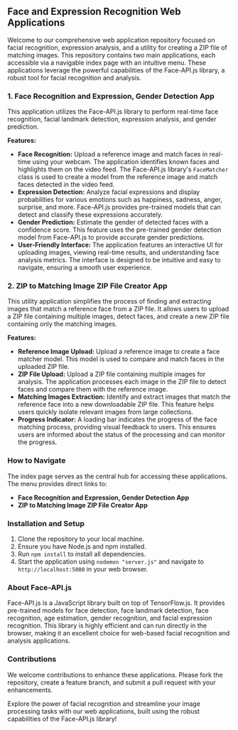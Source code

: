 ## Face and Expression Recognition Web Applications

Welcome to our comprehensive web application repository focused on facial recognition, expression analysis, and a utility for creating a ZIP file of matching images. This repository contains two main applications, each accessible via a navigable index page with an intuitive menu. These applications leverage the powerful capabilities of the Face-API.js library, a robust tool for facial recognition and analysis.

### 1. Face Recognition and Expression, Gender Detection App

This application utilizes the Face-API.js library to perform real-time face recognition, facial landmark detection, expression analysis, and gender prediction.

**Features:**
- **Face Recognition:** Upload a reference image and match faces in real-time using your webcam. The application identifies known faces and highlights them on the video feed. The Face-API.js library's `FaceMatcher` class is used to create a model from the reference image and match faces detected in the video feed.
- **Expression Detection:** Analyze facial expressions and display probabilities for various emotions such as happiness, sadness, anger, surprise, and more. Face-API.js provides pre-trained models that can detect and classify these expressions accurately.
- **Gender Prediction:** Estimate the gender of detected faces with a confidence score. This feature uses the pre-trained gender detection model from Face-API.js to provide accurate gender predictions.
- **User-Friendly Interface:** The application features an interactive UI for uploading images, viewing real-time results, and understanding face analysis metrics. The interface is designed to be intuitive and easy to navigate, ensuring a smooth user experience.

### 2. ZIP to Matching Image ZIP File Creator App

This utility application simplifies the process of finding and extracting images that match a reference face from a ZIP file. It allows users to upload a ZIP file containing multiple images, detect faces, and create a new ZIP file containing only the matching images.

**Features:**
- **Reference Image Upload:** Upload a reference image to create a face matcher model. This model is used to compare and match faces in the uploaded ZIP file.
- **ZIP File Upload:** Upload a ZIP file containing multiple images for analysis. The application processes each image in the ZIP file to detect faces and compare them with the reference image.
- **Matching Images Extraction:** Identify and extract images that match the reference face into a new downloadable ZIP file. This feature helps users quickly isolate relevant images from large collections.
- **Progress Indicator:** A loading bar indicates the progress of the face matching process, providing visual feedback to users. This ensures users are informed about the status of the processing and can monitor the progress.

### How to Navigate

The index page serves as the central hub for accessing these applications. The menu provides direct links to:
- **Face Recognition and Expression, Gender Detection App**
- **ZIP to Matching Image ZIP File Creator App**

### Installation and Setup

1. Clone the repository to your local machine.
2. Ensure you have Node.js and npm installed.
3. Run `npm install` to install all dependencies.
4. Start the application using `nodemon "server.js"` and navigate to `http://localhost:5000` in your web browser.

### About Face-API.js

Face-API.js is a JavaScript library built on top of TensorFlow.js. It provides pre-trained models for face detection, face landmark detection, face recognition, age estimation, gender recognition, and facial expression recognition. This library is highly efficient and can run directly in the browser, making it an excellent choice for web-based facial recognition and analysis applications.

### Contributions

We welcome contributions to enhance these applications. Please fork the repository, create a feature branch, and submit a pull request with your enhancements.

Explore the power of facial recognition and streamline your image processing tasks with our web applications, built using the robust capabilities of the Face-API.js library!